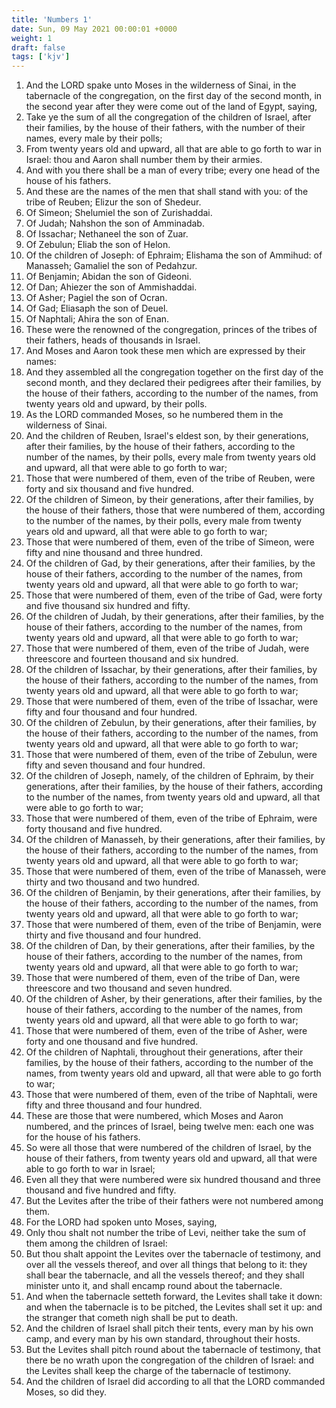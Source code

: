 ```yaml
---
title: 'Numbers 1'
date: Sun, 09 May 2021 00:00:01 +0000
weight: 1
draft: false
tags: ['kjv'] 
---
```


1. And the LORD spake unto Moses in the wilderness of Sinai, in the tabernacle of the congregation, on the first day of the second month, in the second year after they were come out of the land of Egypt, saying,
2. Take ye the sum of all the congregation of the children of Israel, after their families, by the house of their fathers, with the number of their names, every male by their polls;
3. From twenty years old and upward, all that are able to go forth to war in Israel: thou and Aaron shall number them by their armies.
4. And with you there shall be a man of every tribe; every one head of the house of his fathers.
5. And these are the names of the men that shall stand with you: of the tribe of Reuben; Elizur the son of Shedeur.
6. Of Simeon; Shelumiel the son of Zurishaddai.
7. Of Judah; Nahshon the son of Amminadab.
8. Of Issachar; Nethaneel the son of Zuar.
9. Of Zebulun; Eliab the son of Helon.
10. Of the children of Joseph: of Ephraim; Elishama the son of Ammihud: of Manasseh; Gamaliel the son of Pedahzur.
11. Of Benjamin; Abidan the son of Gideoni.
12. Of Dan; Ahiezer the son of Ammishaddai.
13. Of Asher; Pagiel the son of Ocran.
14. Of Gad; Eliasaph the son of Deuel.
15. Of Naphtali; Ahira the son of Enan.
16. These were the renowned of the congregation, princes of the tribes of their fathers, heads of thousands in Israel.
17. And Moses and Aaron took these men which are expressed by their names:
18. And they assembled all the congregation together on the first day of the second month, and they declared their pedigrees after their families, by the house of their fathers, according to the number of the names, from twenty years old and upward, by their polls.
19. As the LORD commanded Moses, so he numbered them in the wilderness of Sinai.
20. And the children of Reuben, Israel's eldest son, by their generations, after their families, by the house of their fathers, according to the number of the names, by their polls, every male from twenty years old and upward, all that were able to go forth to war;
21. Those that were numbered of them, even of the tribe of Reuben, were forty and six thousand and five hundred.
22. Of the children of Simeon, by their generations, after their families, by the house of their fathers, those that were numbered of them, according to the number of the names, by their polls, every male from twenty years old and upward, all that were able to go forth to war;
23. Those that were numbered of them, even of the tribe of Simeon, were fifty and nine thousand and three hundred.
24. Of the children of Gad, by their generations, after their families, by the house of their fathers, according to the number of the names, from twenty years old and upward, all that were able to go forth to war;
25. Those that were numbered of them, even of the tribe of Gad, were forty and five thousand six hundred and fifty.
26. Of the children of Judah, by their generations, after their families, by the house of their fathers, according to the number of the names, from twenty years old and upward, all that were able to go forth to war;
27. Those that were numbered of them, even of the tribe of Judah, were threescore and fourteen thousand and six hundred.
28. Of the children of Issachar, by their generations, after their families, by the house of their fathers, according to the number of the names, from twenty years old and upward, all that were able to go forth to war;
29. Those that were numbered of them, even of the tribe of Issachar, were fifty and four thousand and four hundred.
30. Of the children of Zebulun, by their generations, after their families, by the house of their fathers, according to the number of the names, from twenty years old and upward, all that were able to go forth to war;
31. Those that were numbered of them, even of the tribe of Zebulun, were fifty and seven thousand and four hundred.
32. Of the children of Joseph, namely, of the children of Ephraim, by their generations, after their families, by the house of their fathers, according to the number of the names, from twenty years old and upward, all that were able to go forth to war;
33. Those that were numbered of them, even of the tribe of Ephraim, were forty thousand and five hundred.
34. Of the children of Manasseh, by their generations, after their families, by the house of their fathers, according to the number of the names, from twenty years old and upward, all that were able to go forth to war;
35. Those that were numbered of them, even of the tribe of Manasseh, were thirty and two thousand and two hundred.
36. Of the children of Benjamin, by their generations, after their families, by the house of their fathers, according to the number of the names, from twenty years old and upward, all that were able to go forth to war;
37. Those that were numbered of them, even of the tribe of Benjamin, were thirty and five thousand and four hundred.
38. Of the children of Dan, by their generations, after their families, by the house of their fathers, according to the number of the names, from twenty years old and upward, all that were able to go forth to war;
39. Those that were numbered of them, even of the tribe of Dan, were threescore and two thousand and seven hundred.
40. Of the children of Asher, by their generations, after their families, by the house of their fathers, according to the number of the names, from twenty years old and upward, all that were able to go forth to war;
41. Those that were numbered of them, even of the tribe of Asher, were forty and one thousand and five hundred.
42. Of the children of Naphtali, throughout their generations, after their families, by the house of their fathers, according to the number of the names, from twenty years old and upward, all that were able to go forth to war;
43. Those that were numbered of them, even of the tribe of Naphtali, were fifty and three thousand and four hundred.
44. These are those that were numbered, which Moses and Aaron numbered, and the princes of Israel, being twelve men: each one was for the house of his fathers.
45. So were all those that were numbered of the children of Israel, by the house of their fathers, from twenty years old and upward, all that were able to go forth to war in Israel;
46. Even all they that were numbered were six hundred thousand and three thousand and five hundred and fifty.
47. But the Levites after the tribe of their fathers were not numbered among them.
48. For the LORD had spoken unto Moses, saying,
49. Only thou shalt not number the tribe of Levi, neither take the sum of them among the children of Israel:
50. But thou shalt appoint the Levites over the tabernacle of testimony, and over all the vessels thereof, and over all things that belong to it: they shall bear the tabernacle, and all the vessels thereof; and they shall minister unto it, and shall encamp round about the tabernacle.
51. And when the tabernacle setteth forward, the Levites shall take it down: and when the tabernacle is to be pitched, the Levites shall set it up: and the stranger that cometh nigh shall be put to death.
52. And the children of Israel shall pitch their tents, every man by his own camp, and every man by his own standard, throughout their hosts.
53. But the Levites shall pitch round about the tabernacle of testimony, that there be no wrath upon the congregation of the children of Israel: and the Levites shall keep the charge of the tabernacle of testimony.
54. And the children of Israel did according to all that the LORD commanded Moses, so did they.
